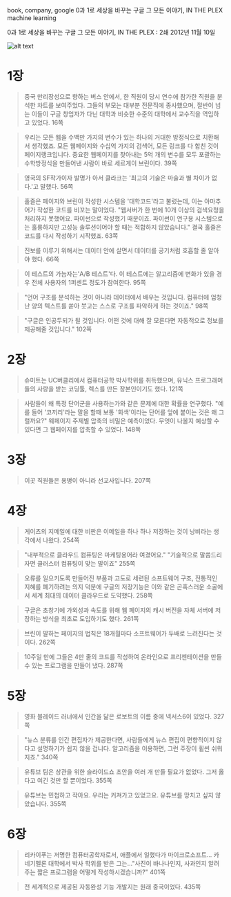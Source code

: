 book, company, google
0과 1로 세상을 바꾸는 구글 그 모든 이야기, IN THE PLEX
machine learning

0과 1로 세상을 바꾸는 구글 그 모든 이야기, IN THE PLEX
:   2쇄 2012년 11월 10일

![alt text](http://book.daum-img.net/R110x160/KOR9788960773448?moddttm=20140701065930 "in the plex")

# 1장

> 중국 만리장성으로 향하는 버스 안에서, 한 직원이 당시 연수에 참가한 직원을 분석한 차트를 보여주었다. 그들의 부모는 대부분 전문직에 종사했으며, 절반이 넘는 이들이 구글 창업자가 다닌 대학과 비슷한 수준의 대학에서 교수직을 역임하고 있었다. 16쪽

> 우리는 모든 웹을 수백만 가지의 변수가 있는 하나의 거대한 방정식으로 치환해서 생각했죠. 모든 웹페이지와 수십억 가지의 검색어, 모든 링크를 다 합친 것이 페이지랭크입니다. 중요한 웹페이지를 찾아내는 5억 개의 변수를 모두 포괄하는 수학방정식을 만들어낸 사람이 바로 세르게이 브린이다. 39쪽

> 영국의 SF작가이자 발명가 아서 클라크는 '최고의 기술은 마술과 별 차이가 없다.'고 말했다. 56쪽

> 홀즐은 페이지와 브린이 작성한 시스템을 '대학코드'라고 불렀는데, 이는 아마추어가 작성한 코드를 비꼬는 말이었다. "웹서버가 한 번에 10개 이상의 검색요청을 처리하지 못했어요. 파이썬으로 작성했기 때문이죠. 파이썬이 연구용 시스템으로는 훌륭하지만 고성능 솔루션이어야 할 때는 적합하지 않았습니다." 결국 홀즐은 코드를 다시 작성하기 시작했죠. 63쪽

> 진보를 이루기 위해서는 데이터 안에 살면서 데이터를 공기처럼 호흡할 줄 알아야 했다. 66쪽

> 이 테스트의 가늠자는'A/B 테스트'다. 이 테스트에는 알고리즘에 변화가 있을 경우 전체 사용자의 1퍼센트 정도가 참여한다. 95쪽

> "언어 구조를 분석하는 것이 아니라 데이터에서 배우는 것입니다. 컴퓨터에 엄청난 양의 텍스트를 쏟아 붓고는 스스로 구조를 파악하게 하는 것이죠." 98쪽

> "구글은 인공두되가 될 것입니다. 어떤 것에 대해 잘 모른다면 자동적으로 정보를 제공해줄 것입니다." 102쪽


# 2장

> 슈미트는 UC버클리에서 컴퓨터공학 박사학위를 취득했으며, 유닉스 프로그래머들의 사랑을 받는 코딩툴, 렉스를 만든 장본인이기도 했다. 121쪽

> 사람들이 왜 특정 단어군을 사용하는가와 같은 문제에 대한 확률을 연구했다. "예를 들어 '코끼리'라는 말을  할때 보통 '회색'이라는 단어를 앞에 붙이는 것은 왜 그럴까요?" 웨페이지 주제별 압축의 비밀은 예측이었다. 무엇이 나올지 예상할 수 있다면 그 웹페이지를 압축할 수 있었다. 148쪽

# 3장

> 이곳 직원들은 용병이 아니라 선교사입니다. 207쪽

# 4장

> 게이츠의 지메일에 대한 비판은 이메일을 하나 하나 저장하는 것이 낭비라는 생각에서 나왔다. 254쪽

> "내부적으로 클라우드 컴퓨팅은 마케팅용어라 여겼어요." "기술적으로 말씀드리자면 클러스터 컴퓨팅이 맞는 말이죠" 255쪽

> 오류를 일으키도록 만들어진 부품과 고도로 세련된 소프트웨어 구조, 전통적인 지혜를 폐기하려는 의지 덕분에 구글의 저장기능은 이와 같은 곤혹스러운 소굴에서 세계 최대의 데이터 클라우드로 도약했다. 258쪽

> 구글은 초창기에 가외성과 속도를 위해 웹 페이지의 캐시 버전을 자체 서버에 저장하는 방식을 최초로 도입하기도 했다. 261쪽

> 브린이 말하는 페이지의 법칙은 18개월마다 소프트웨어가 두배로 느려진다는 것이다. 262쪽

> 10주일 만에 그들은 4만 줄의 코드를 작성하여 온라인으로 프리젠테이션을 만들 수 있는 프로그램을 만들어 냈다. 287쪽

# 5장

> 영화 블레이드 러너에서 인간을 닮은 로보트의 이름 중에 넥서스6이 있었다. 327쪽

> "뉴스 분류를 인간 편집자가 제공한다면, 사람들에게 뉴스 편집이 편향적이지 않다고 설명하기가 쉽지 않을 겁니다. 알고리즘을 이용하면, 그런 주장이 휠씬 쉬워지죠." 340쪽

> 유튜브 팀은 상관을 위한 슬라이드쇼 초안을 여러 개 만들 필요가 없었다. 그저 옳다고 여긴 것만 할 뿐이었다. 355쪽

> 유튜브는 민첩하고 작아요. 우리는 커져가고 있었고요. 유튜브를 망치고 싶지 않았습니다. 355쪽

# 6장

> 리카이푸는 저명한 컴퓨터공학자로서, 애플에서 일했다가 마이크로소프트... 카네기멜론 대학에서 박사 학위를 받은 그는..."사진이 바나나인지, 사과인지 알려주는 짧은 프로그램을 어떻게 작성하시겠습니까?"  401쪽

> 전 세계적으로 제공된 자동완성 기능 개발지는 원래 중국이었다. 435쪽

